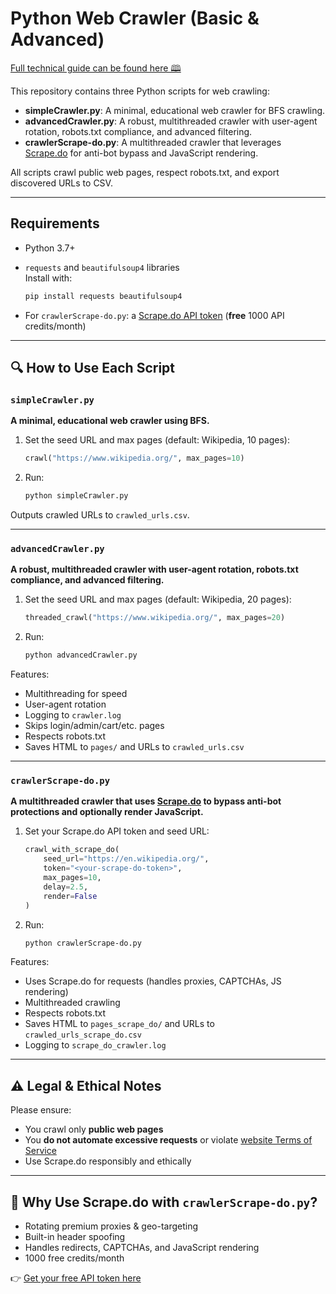 # Python Web Crawler (Basic & Advanced)

[Full technical guide can be found here 🕮](https://scrape.do/blog/web-crawler-python/)

This repository contains three Python scripts for web crawling:
- **simpleCrawler.py**: A minimal, educational web crawler for BFS crawling.
- **advancedCrawler.py**: A robust, multithreaded crawler with user-agent rotation, robots.txt compliance, and advanced filtering.
- **crawlerScrape-do.py**: A multithreaded crawler that leverages [Scrape.do](https://scrape.do) for anti-bot bypass and JavaScript rendering.

All scripts crawl public web pages, respect robots.txt, and export discovered URLs to CSV.

---

## Requirements

* Python 3.7+
* `requests` and `beautifulsoup4` libraries<br>Install with:

  ```bash
  pip install requests beautifulsoup4
  ```
* For `crawlerScrape-do.py`: a [Scrape.do API token](https://dashboard.scrape.do/signup) (**free** 1000 API credits/month)

---

## 🔍 How to Use Each Script

### `simpleCrawler.py`

**A minimal, educational web crawler using BFS.**

1. Set the seed URL and max pages (default: Wikipedia, 10 pages):
   ```python
   crawl("https://www.wikipedia.org/", max_pages=10)
   ```
2. Run:
   ```bash
   python simpleCrawler.py
   ```

Outputs crawled URLs to `crawled_urls.csv`.

---

### `advancedCrawler.py`

**A robust, multithreaded crawler with user-agent rotation, robots.txt compliance, and advanced filtering.**

1. Set the seed URL and max pages (default: Wikipedia, 20 pages):
   ```python
   threaded_crawl("https://www.wikipedia.org/", max_pages=20)
   ```
2. Run:
   ```bash
   python advancedCrawler.py
   ```

Features:
- Multithreading for speed
- User-agent rotation
- Logging to `crawler.log`
- Skips login/admin/cart/etc. pages
- Respects robots.txt
- Saves HTML to `pages/` and URLs to `crawled_urls.csv`

---

### `crawlerScrape-do.py`

**A multithreaded crawler that uses [Scrape.do](https://scrape.do) to bypass anti-bot protections and optionally render JavaScript.**

1. Set your Scrape.do API token and seed URL:
   ```python
   crawl_with_scrape_do(
       seed_url="https://en.wikipedia.org/",
       token="<your-scrape-do-token>",
       max_pages=10,
       delay=2.5,
       render=False
   )
   ```
2. Run:
   ```bash
   python crawlerScrape-do.py
   ```

Features:
- Uses Scrape.do for requests (handles proxies, CAPTCHAs, JS rendering)
- Multithreaded crawling
- Respects robots.txt
- Saves HTML to `pages_scrape_do/` and URLs to `crawled_urls_scrape_do.csv`
- Logging to `scrape_do_crawler.log`

---

## ⚠️ Legal & Ethical Notes

Please ensure:

* You crawl only **public web pages**
* You **do not automate excessive requests** or violate [website Terms of Service](https://policies.google.com/terms)
* Use Scrape.do responsibly and ethically

---

## 🚀 Why Use Scrape.do with `crawlerScrape-do.py`?

* Rotating premium proxies & geo-targeting
* Built-in header spoofing
* Handles redirects, CAPTCHAs, and JavaScript rendering
* 1000 free credits/month

👉 [Get your free API token here](https://dashboard.scrape.do/signup) 